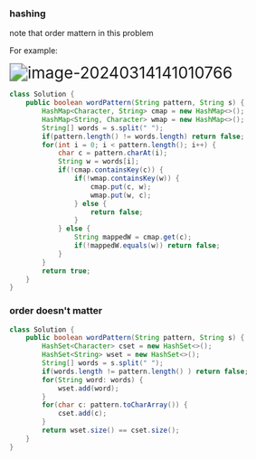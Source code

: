 ### hashing

note that order mattern in this problem 

For example: 

<img src="/Users/jiaolulu/Library/Application Support/typora-user-images/image-20240314141010766.png" alt="image-20240314141010766" style="zoom:200%;" />

```java
class Solution {
    public boolean wordPattern(String pattern, String s) {
        HashMap<Character, String> cmap = new HashMap<>();
        HashMap<String, Character> wmap = new HashMap<>();
        String[] words = s.split(" ");
        if(pattern.length() != words.length) return false; 
        for(int i = 0; i < pattern.length(); i++) {
            char c = pattern.charAt(i);
            String w = words[i];
            if(!cmap.containsKey(c)) {
                if(!wmap.containsKey(w)) {
                    cmap.put(c, w);
                    wmap.put(w, c);
                } else {
                    return false;
                }
            } else {
                String mappedW = cmap.get(c);
                if(!mappedW.equals(w)) return false;
            }
        }
        return true;       
    }
}
```

### order doesn't matter

```java
class Solution {
    public boolean wordPattern(String pattern, String s) {
        HashSet<Character> cset = new HashSet<>();
        HashSet<String> wset = new HashSet<>();
        String[] words = s.split(" ");
        if(words.length != pattern.length() ) return false;
        for(String word: words) {
            wset.add(word);
        } 
        for(char c: pattern.toCharArray()) {
            cset.add(c);
        }  
        return wset.size() == cset.size();      
    }
}
```

